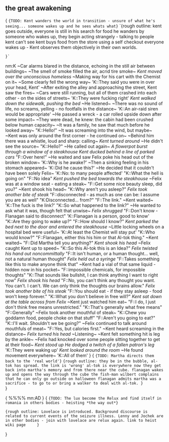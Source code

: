 ## the great awakening

{
`{TODO: Kent wanders the world in transition - unsure of what he's seeing... someone wakes up and he sees whats what}`
`{rough outline:
    kent goes outside, everyone is still
    in his search for food he wanders by someone who wakes up, they begin acting strangely - talking to people kent can't see
    kent buys food from the store using a self checkout
    everyone wakes up - Kent observes them objectively in their own worlds. 

    }`
nm:K
~Car alarms blared in the distance, echoing in the still air between buildings~
~The smell of smoke filled the air, acrid tire smoke~
*Kent moved over the unconscious homeless*
~Making way for his cart with the Chemist on it~
~Some clearly fell the wrong way~
'K::They said you were in over your head, Kent'
~After exiting the alley and approaching the street, Kent saw the fires~
~Cars were still running, but all of them crashed into each other - on the sides of streets~
'K::They were fucking right'
*Kent walked down the sidewalk, pushing the bed*
~He listened~
~There was no sound of life, no screams, yelling - no footfalls in the distance~
'K::An air-raid siren would be appropriate'
~He passed a wreck - a car rolled upside down after some impact~
~They were dead, he knew: the cabin had been crushed below human capacity~
~It was a family, he saw that much before he looked away~
"K::Hello!"
~It was screaming into the wind, but maybe~
~Kent was only around the first corner - he continued on~
~Behind him there was a whistle, loud and sharp: calling~
*Kent turned around*
~He didn't see the source~
"K::Hello?"
~He called out again~
*A flowerpot burst through a window of a steakhouse*
*Kent ducked behind a line of parked cars*
"F::Over here!"
~He waited and saw Felix poke his head out of the broken window~
'K::Why is he awake?'
~Then a sinking feeling in his stomach appeared~
'K::Did he cause this?'
~He decided that it couldn't have been solely Felix~
'K::No: to many people affected'
"K::What the hell is going on"
"F::No idea"
*Kent pushed the bed towards the steakhouse*
~Felix was at a window seat - eating a steak~
"F::Get some nice beauty sleep, did you?"
~Kent shook his head~
"K::Why aren't you asleep?"
*Felix took another bite of steak*
"F::disconnected - as much as one can be: I assume you are as well"
"K:Disconnected... from?"
"F::The link."
~Kent waited~
'K::The fuck is the link?'
"K::So what happened to the link?"
~He wanted to ask what it was, though felt that unwise~
*Felix shrugged*
"F::Don't know - Flanagan said to disconnect"
'K::Flanagan is a person, good to know'
"K::Are they going to wake up?"
"F::How should I know?"
*Kent parked the bed next to the door and entered the steakhouse*
~Little locking wheels on a hospital bed were useful~
'K::At least the Chemist will stay put'
"K::Who would know?"
"F::Flanagan, either this his him or that Al-tok thing."
~Kent waited~
"F::Did Martha tell you anything?"
*Kent shook his head*
~Felix caught Kent up to speed~
"K::So this Al-tok this is an Idea?"
*Felix twisted his hand out noncommittally*
"F::It isn't human, or a human thought... well, not a natural human thought"
*Felix held out a syringe*
"F::Takes something like this to make anyone think that"
~Kent had a vial of that same liquid - hidden now in his pocket~
"F::impossible chemicals, for impossible thoughts"
"K::That sounds like bullshit, I can think anything I want to right now"
*Felix shook his head*
"F::No, you can't think any thought you want.
You can't. 
I can't. 
We can only think the thoughts our brains allow."
*Felix took another bite of his steak*
"F::You should eat - if they stay asleep - food won't keep forever."
"K::What you don't believe in free will?"
*Kent sat down at the table across from Felix*
~Kent just watched him eat~
"F::I do, I just don't think free means unrestricted."
"K::That's generally what free means"
"F::Generally"
~Felix took another mouthful of steak~
"K::Chew you goddamn food, people choke on that stuff"
"F::Aren't you going to eat?"
"K::I'll wait.
Shouldn't we be going?"
~Felix continued to talk around mouthfuls of meat~
"F::Yes, but calories first."
~Kent heard screaming in the distance~
*Felix turned his head*
~Listening~
~Kent felt something hit is leg by the ankle~
~Felix had knocked over some people sitting together to get at their food~
*Kent stood up*
*He dodged a twitch of a fallen patron's leg*
'K::They were waking up'
*Kent looked around the room*
~He found movement everywhere~
'K::All of them'
}
{
`{TODO: Martha directs them back to the 'real world'}`
`{rough outline:
    they be in the bubble, al-tok has spread.
    the link is 'wrong' al-tok is everywhere now
    they get back into martha's memory and from there near the cube.
    flanagan wakes up and opens the way through the cube
    the fish-man wilbert complains that he can only go outside on halloween
    flanagan admits martha was a sacrifice - to go to or bring a walker to deal with al-tok.
}`    
}

{
%%%%
mn:AD
}
{
`{TODO: The lux become the Relux and find itself in romania in others bodies - heisting *the way out*}`


`{rough outline:
    Lovelace is introduced.
    Background discourse is related to current events of the seizure illness.
    Lenny and Jochek are in other bodies - join with lovelace are relux again.
    link to heist wiki page    
}`


}